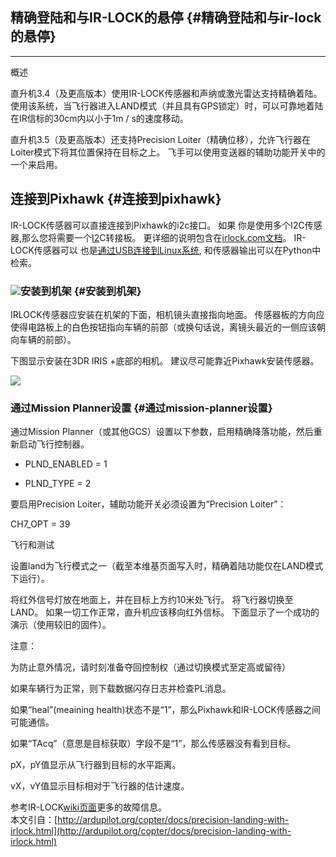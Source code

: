 ## 精确登陆和与IR-LOCK的悬停 {#精确登陆和与ir-lock的悬停}

---

概述

直升机3.4（及更高版本）使用IR-LOCK传感器和声纳或激光雷达支持精确着陆。 使用该系统，当飞行器进入LAND模式（并且具有GPS锁定）时，可以可靠地着陆在IR信标的30cm内以小于1m / s的速度移动。

直升机3.5（及更高版本）还支持Precision Loiter（精确位移），允许飞行器在Loiter模式下将其位置保持在目标之上。 飞手可以使用变送器的辅助功能开关中的一个来启用。

## 连接到Pixhawk {#连接到pixhawk}

IR-LOCK传感器可以直接连接到Pixhawk的i2c接口。 如果 你是使用多个I2C传感器,那么您将需要一个[I2](http://store.jdrones.com/Pixhawk_I2C_splitter_p/dstpx4i2c01.htm)C转接板。 更详细的说明包含在[irlock.com文档](https://irlock.readme.io/docs)。 IR-LOCK传感器可以 也是[通过USB连接到Linux系统](https://irlock.readme.io/docs/interfacing-sensor-w-linux-and-python), 和传感器输出可以在Python中检索。

### ![](http://doc.cuav.net/PixHack/assets/LR1.jpg)安装到机架 {#安装到机架}

IRLOCK传感器应安装在机架的下面，相机镜头直接指向地面。 传感器板的方向应使得电路板上的白色按钮指向车辆的前部（或换句话说，离镜头最近的一侧应该朝向车辆的前部）。

下图显示安装在3DR IRIS +底部的相机。 建议尽可能靠近Pixhawk安装传感器。

![](http://doc.cuav.net/PixHack/assets/IR2.jpg)

### 通过Mission Planner设置 {#通过mission-planner设置}

通过Mission Planner（或其他GCS）设置以下参数，启用精确降落功能，然后重新启动飞行控制器。

* PLND\_ENABLED = 1

* PLND\_TYPE = 2

要启用Precision Loiter，辅助功能开关必须设置为“Precision Loiter”：

CH7\_OPT = 39

飞行和测试

设置land为飞行模式之一（截至本维基页面写入时，精确着陆功能仅在LAND模式下运行）。

将红外信号灯放在地面上，并在目标上方约10米处飞行。 将飞行器切换至LAND。 如果一切工作正常，直升机应该移向红外信标。 下面显示了一个成功的演示（使用较旧的固件）。

注意：

为防止意外情况，请时刻准备夺回控制权（通过切换模式至定高或留待）

如果车辆行为正常，则下载数据闪存日志并检查PL消息。

如果“heal”\(meaining health\)状态不是“1”，那么Pixhawk和IR-LOCK传感器之间可能通信。

如果“TAcq”（意思是目标获取）字段不是“1”，那么传感器没有看到目标。

pX，pY值显示从飞行器到目标的水平距离。

vX，vY值显示目标相对于飞行器的估计速度。

参考IR-LOCK[wiki页面](https://irlock.readme.io/docs/interpreting-pl-logs)更多的故障信息。  
本文引自：[http://ardupilot.org/copter/docs/precision-landing-with-irlock.html](http://ardupilot.org/copter/docs/precision-landing-with-irlock.html)

